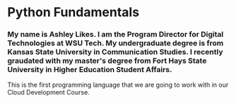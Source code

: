 # Python Fundamentals

### My name is Ashley Likes. I am the Program Director for Digital Technologies at WSU Tech. My undergraduate degree is from Kansas State University in Communication Studies. I recently graudated with my master's degree  from Fort Hays State University in Higher Education Student Affairs.

This is the first programming language that we are going to work with in our Cloud Development Course. 
